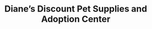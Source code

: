 ---
title: "Diane’s Discount Pet Supplies and Adoption Center"
url: /pottstown/dianes-discount-pet-supplies-and-adoption-center/
shop: Tiere
---
